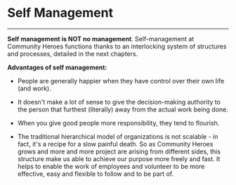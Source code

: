 # Self Management
------------------------------------------------------------------------------------------------------------------------------

**Self management is NOT no management**. Self-management at Community Heroes functions thanks to an interlocking system of structures and processes, detailed in the next chapters.

**Advantages of self management:**

-   People are generally happier when they have control over their own life (and work).

-   It doesn't make a lot of sense to give the decision-making authority to the person that furthest (literally) away from the actual work being done.

-   When you give good people more responsibility, they tend to flourish.

-   The traditional hierarchical model of organizations is not scalable - in fact, it's a recipe for a slow painful death. So as Community Heroes grows and more and more project are arising from different sides, this structure make us able to achieve our purpose more freely and fast. It helps to enable the work of employees and volunteer to be more effective, easy and flexible to follow and to be part of.